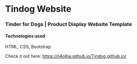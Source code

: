 # Tindog Website
### Tinder for Dogs | Product Display Website Template 

#### Technologies used
HTML, CSS, Bootstrap

Check it out here: https://n4ojha.github.io/Tindog.github.io/
